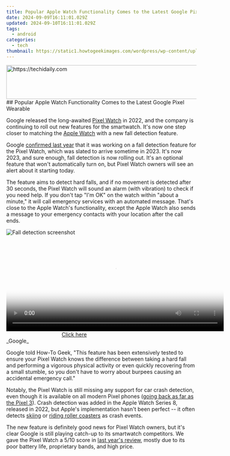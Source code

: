 ```yaml
---
title: Popular Apple Watch Functionality Comes to the Latest Google Pixel Wearable
date: 2024-09-09T16:11:01.029Z
updated: 2024-09-10T16:11:01.029Z
tags:
  - android
categories:
  - tech
thumbnail: https://static1.howtogeekimages.com/wordpress/wp-content/uploads/2022/10/Google-Pixel-Watch-Review-11.jpg
---
```


<!-- affiliate ads begin -->
<a href="https://ephamedtechinc.pxf.io/c/5597632/2130532/26400" target="_top" id="2130532">
  <img src="//a.impactradius-go.com/display-ad/26400-2130532" border="0" alt="https://techidaily.com" width="728" height="90"/>
</a>
<img height="0" width="0" src="https://ephamedtechinc.pxf.io/i/5597632/2130532/26400" style="position:absolute;visibility:hidden;" border="0" />
<!-- affiliate ads end -->
## Popular Apple Watch Functionality Comes to the Latest Google Pixel Wearable

Google released the long-awaited [Pixel Watch](https://facebook-video-recording.techidaily.com/repair-glitches-in-instagram-likescomments-for-2024/) in 2022, and the company is continuing to roll out new features for the smartwatch. It's now one step closer to matching the [Apple Watch](https://extra-information.techidaily.com/clearer-captures-await-with-next-gen-tracker-tech-for-2024/) with a new fall detection feature.

 Google [confirmed last year](https://fox-http.techidaily.com/in-2024-clear-water-footage-pro-techniques-for-gopro-underwater-scenes/) that it was working on a fall detection feature for the Pixel Watch, which was slated to arrive sometime in 2023\. It's now 2023, and sure enough, fall detection is now rolling out. It's an optional feature that won't automatically turn on, but Pixel Watch owners will see an alert about it starting today.

 The feature aims to detect hard falls, and if no movement is detected after 30 seconds, the Pixel Watch will sound an alarm (with vibration) to check if you need help. If you don't tap "I'm OK" on the watch within "about a minute," it will call emergency services with an automated message. That's close to the Apple Watch's functionality, except the Apple Watch also sends a message to your emergency contacts with your location after the call ends.

![Fall detection screenshot](https://static1.howtogeekimages.com/wordpress/wp-content/uploads/2023/02/FallDetect_1x1_NoDisclaimer_1-121-dragged.jpeg) 

<!-- affiliate ads begin -->
<span id="1983475">
					<video width="576" height="240" style="cursor:pointer"
           poster="//a.impactradius-go.com/display-clicktoplayimage/1983475.png"
           onclick="if(!this.playClicked){this.play();this.setAttribute('controls',true);this.playClicked=true;}">
	   <source src="//a.impactradius-go.com/display-ad/22993-1983475">
	   <img src="//a.impactradius-go.com/display-clicktoplayimage/1983475.png" style="border: none; height: 100%; width: 100%; object-fit: contain">
	</video>
	<div style="width:360px;text-align:center"><a href="javascript:window.open(decodeURIComponent('https%3A%2F%2Fhomestyler.sjv.io%2Fc%2F5597632%2F1983475%2F22993'), '_blank');void(0);">Click here</a></div>
</span>
<img height="0" width="0" src="https://imp.pxf.io/i/5597632/1983475/22993" style="position:absolute;visibility:hidden;" border="0" />
<!-- affiliate ads end -->
_Google_

 Google told How-To Geek, "This feature has been extensively tested to ensure your Pixel Watch knows the difference between taking a hard fall and performing a vigorous physical activity or even quickly recovering from a small stumble, so you don't have to worry about burpees causing an accidental emergency call."

 Notably, the Pixel Watch is still missing any support for car crash detection, even though it is available on all modern Pixel phones ([going back as far as the Pixel 3](https://support.google.com/pixelphone/answer/7055029?hl=en#zippy=%2Cturn-on-car-crash-detection)). Crash detection was added in the Apple Watch Series 8, released in 2022, but Apple's implementation hasn't been perfect -- it often detects [skiing](https://www.macworld.com/article/1473802/apple-acknowledges-faulty-crash-detection-skiers.html) or [riding roller coasters](https://www.usatoday.com/story/tech/2022/10/10/iphone-14-roller-coaster-crash-detection/8235378001/) as crash events.

 The new feature is definitely good news for Pixel Watch owners, but it's clear Google is still playing catch-up to its smartwatch competitors. We gave the Pixel Watch a 5/10 score in [last year's review](https://facebook-video-recording.techidaily.com/repair-glitches-in-instagram-likescomments-for-2024/), mostly due to its poor battery life, proprietary bands, and high price.

<ins class="adsbygoogle"
     style="display:block"
     data-ad-format="autorelaxed"
     data-ad-client="ca-pub-7571918770474297"
     data-ad-slot="1223367746"></ins>



<ins class="adsbygoogle"
     style="display:block"
     data-ad-client="ca-pub-7571918770474297"
     data-ad-slot="8358498916"
     data-ad-format="auto"
     data-full-width-responsive="true"></ins>


